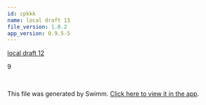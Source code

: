 ```yaml
---
id: cpkkk
name: local draft 13
file_version: 1.0.2
app_version: 0.9.5-5
---
```


[local draft 12](local-draft-12.null.sw.md)




9




<br/>

This file was generated by Swimm. [Click here to view it in the app](http://localhost:5003/repos/Z2l0aHViJTNBJTNBYXplcm90aGNvcmUtd290bGslM0ElM0FtYW96U3dpbW0=/docs/cpkkk).